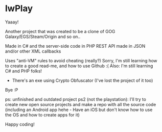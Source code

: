# IwPlay

Yaaay!

Another project that was created to be a clone of GOG Galaxy/EGS/Steam/Origin and so on..

Made in C# and the server-side code in PHP
REST API made in JSON and/or other XML callbacks

Uses "anti-VM" rules to avoid cheating (really?)
Sorry, I'm still learning how to create a good read-me, and how to use Github :(
Also: I'm still learning C# and PHP folks!

- There's an exe using Crypto Obfuscator (I've lost the project of it too)

Bye :P

ps: unfinished and outdated project
ps2 (not the playstation): I'll try to create new open source projects and make a repo with all the source code (including an Android app hehe - Have an iOS but don't know how to use the OS and how to create apps for it)

Happy coding!
